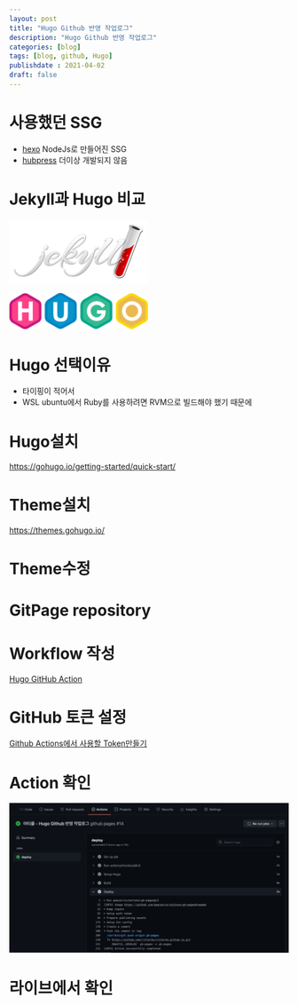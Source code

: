 ```yaml
---
layout: post
title: "Hugo Github 반영 작업로그"
description: "Hugo Github 반영 작업로그"
categories: [blog]
tags: [blog, github, Hugo]
publishdate : 2021-04-02
draft: false
---
```

# 사용했던 SSG 
- [hexo](https://hexo.io/) NodeJs로 만들어진 SSG
- [hubpress](https://github.com/HubPress) 더이상 개발되지 않음

# Jekyll과 Hugo 비교
[<img src="/images/jekyll_logo-2x.png" alt="" title="Jekyll" loading="lazy" width="250">](https://jekyllrb.com/)

[<img src="/images/hugo-logo-wide.svg" alt="" title="Hugo" loading="lazy" width="250">](https://gohugo.io/)


# Hugo 선택이유

- 타이핑이 적어서
- WSL ubuntu에서 Ruby를 사용하려면 RVM으로 빌드해야 했기 때문에

# Hugo설치
https://gohugo.io/getting-started/quick-start/

# Theme설치
https://themes.gohugo.io/

# Theme수정


# GitPage repository

# Workflow 작성
[Hugo GitHub Action](https://github.com/marketplace/actions/hugo-github-action)

# GitHub 토큰 설정
[Github Actions에서 사용할 Token만들기](https://zeddios.tistory.com/1047)

# Action 확인 
![action log](/images/guthub_action_log.png)
<!-- https://github.com/ritter4u/ritter4u.github.io/actions -->

# 라이브에서 확인
[](ritter4u.github.io)


